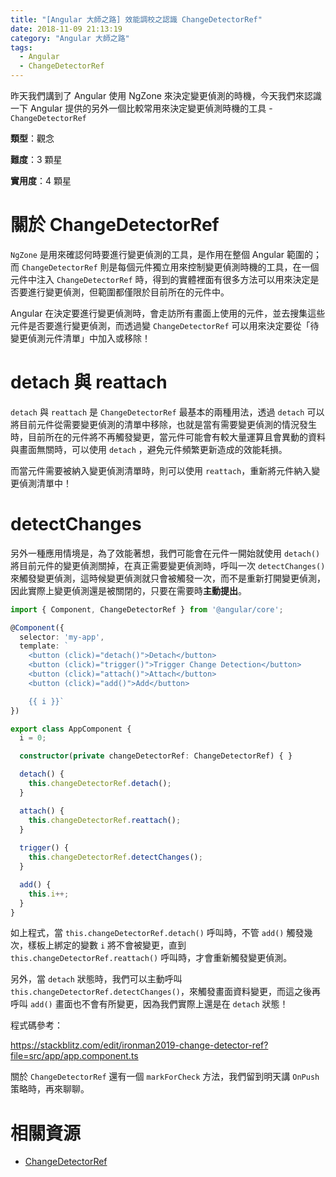 ```yaml
---
title: "[Angular 大師之路] 效能調校之認識 ChangeDetectorRef"
date: 2018-11-09 21:13:19
category: "Angular 大師之路"
tags:
  - Angular
  - ChangeDetectorRef
---
```


昨天我們講到了 Angular 使用 NgZone 來決定變更偵測的時機，今天我們來認識一下 Angular 提供的另外一個比較常用來決定變更偵測時機的工具 - `ChangeDetectorRef`

<!-- more -->

**類型**：觀念

**難度**：3 顆星

**實用度**：4 顆星

# 關於 ChangeDetectorRef

`NgZone` 是用來確認何時要進行變更偵測的工具，是作用在整個 Angular 範圍的；而 `ChangeDetectorRef` 則是每個元件獨立用來控制變更偵測時機的工具，在一個元件中注入 `ChangeDetectorRef` 時，得到的實體裡面有很多方法可以用來決定是否要進行變更偵測，但範圍都僅限於目前所在的元件中。

Angular 在決定要進行變更偵測時，會走訪所有畫面上使用的元件，並去搜集這些元件是否要進行變更偵測，而透過變 `ChangeDetectorRef` 可以用來決定要從「待變更偵測元件清單」中加入或移除！

# detach 與 reattach

`detach` 與 `reattach` 是 `ChangeDetectorRef` 最基本的兩種用法，透過 `detach` 可以將目前元件從需要變更偵測的清單中移除，也就是當有需要變更偵測的情況發生時，目前所在的元件將不再觸發變更，當元件可能會有較大量運算且會異動的資料與畫面無關時，可以使用 `detach` ，避免元件頻繁更新造成的效能耗損。

而當元件需要被納入變更偵測清單時，則可以使用 `reattach`，重新將元件納入變更偵測清單中！

# detectChanges

另外一種應用情境是，為了效能著想，我們可能會在元件一開始就使用 `detach()` 將目前元件的變更偵測關掉，在真正需要變更偵測時，呼叫一次 `detectChanges()` 來觸發變更偵測，這時候變更偵測就只會被觸發一次，而不是重新打開變更偵測，因此實際上變更偵測還是被關閉的，只要在需要時**主動提出**。



```typescript
import { Component, ChangeDetectorRef } from '@angular/core';

@Component({
  selector: 'my-app',
  template: `
    <button (click)="detach()">Detach</button>
    <button (click)="trigger()">Trigger Change Detection</button>
    <button (click)="attach()">Attach</button>
    <button (click)="add()">Add</button>

    {{ i }}`
})

export class AppComponent {
  i = 0;

  constructor(private changeDetectorRef: ChangeDetectorRef) { }

  detach() {
    this.changeDetectorRef.detach();
  }

  attach() {
    this.changeDetectorRef.reattach();
  }
    
  trigger() {
    this.changeDetectorRef.detectChanges();
  }

  add() {
    this.i++;
  }
}
```

如上程式，當 `this.changeDetectorRef.detach()` 呼叫時，不管 `add()` 觸發幾次，樣板上綁定的變數 `i` 將不會被變更，直到 `this.changeDetectorRef.reattach()` 呼叫時，才會重新觸發變更偵測。

另外，當 `detach` 狀態時，我們可以主動呼叫 `this.changeDetectorRef.detectChanges()`，來觸發畫面資料變更，而這之後再呼叫 `add()` 畫面也不會有所變更，因為我們實際上還是在 `detach` 狀態！

程式碼參考：

https://stackblitz.com/edit/ironman2019-change-detector-ref?file=src/app/app.component.ts

關於 `ChangeDetectorRef` 還有一個 `markForCheck` 方法，我們留到明天講 `OnPush` 策略時，再來聊聊。

# 相關資源

- [ChangeDetectorRef](https://angular.io/api/core/ChangeDetectorRef)
